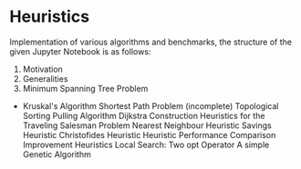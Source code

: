 # Heuristics
Implementation of various algorithms and benchmarks, the structure of the given Jupyter Notebook is as follows:


1. Motivation
2. Generalities
3. Minimum Spanning Tree Problem
  - Kruskal's Algorithm
    Shortest Path Problem (incomplete)
        Topological Sorting
        Pulling Algorithm
        Dijkstra
    Construction Heuristics for the Traveling Salesman Problem
        Nearest Neighbour Heuristic
        Savings Heuristic
        Christofides Heuristic
        Heuristic Performance Comparison
    Improvement Heuristics
        Local Search: Two opt Operator
        A simple Genetic Algorithm

